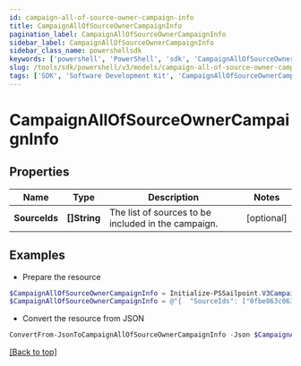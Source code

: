 ```yaml
---
id: campaign-all-of-source-owner-campaign-info
title: CampaignAllOfSourceOwnerCampaignInfo
pagination_label: CampaignAllOfSourceOwnerCampaignInfo
sidebar_label: CampaignAllOfSourceOwnerCampaignInfo
sidebar_class_name: powershellsdk
keywords: ['powershell', 'PowerShell', 'sdk', 'CampaignAllOfSourceOwnerCampaignInfo', 'CampaignAllOfSourceOwnerCampaignInfo'] 
slug: /tools/sdk/powershell/v3/models/campaign-all-of-source-owner-campaign-info
tags: ['SDK', 'Software Development Kit', 'CampaignAllOfSourceOwnerCampaignInfo', 'CampaignAllOfSourceOwnerCampaignInfo']
---
```



# CampaignAllOfSourceOwnerCampaignInfo

## Properties

Name | Type | Description | Notes
------------ | ------------- | ------------- | -------------
**SourceIds** | **[]String** | The list of sources to be included in the campaign. | [optional] 

## Examples

- Prepare the resource
```powershell
$CampaignAllOfSourceOwnerCampaignInfo = Initialize-PSSailpoint.V3CampaignAllOfSourceOwnerCampaignInfo  -SourceIds [0fbe863c063c4c88a35fd7f17e8a3df5]
$CampaignAllOfSourceOwnerCampaignInfo = @"{  "SourceIds": ["0fbe863c063c4c88a35fd7f17e8a3df5"] }"@
```

- Convert the resource from JSON
```powershell
ConvertFrom-JsonToCampaignAllOfSourceOwnerCampaignInfo -Json $CampaignAllOfSourceOwnerCampaignInfo
```


[[Back to top]](#) 

